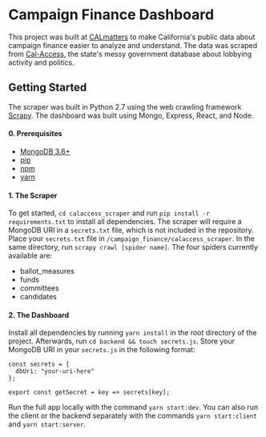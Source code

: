 # Campaign Finance Dashboard
This project was built at [CALmatters](https://calmatters.org/) to make California's public data about campaign finance easier to analyze and understand. The data was scraped from [Cal-Access](http://cal-access.sos.ca.gov/), the state's messy government database about lobbying activity and politics. 

## Getting Started

The scraper was built in Python 2.7 using the web crawling framework [Scrapy](https://scrapy.org/). The dashboard was built using Mongo, Express, React, and Node.

#### 0. Prerequisites

- [MongoDB 3.6+](https://docs.mongodb.com/manual/installation/)
- [pip](https://pip.pypa.io/en/stable/installing/)
- [npm](https://www.npmjs.com/get-npm)
- [yarn](https://yarnpkg.com/lang/en/docs/install/#mac-stable)

#### 1. The Scraper

To get started, `cd calaccess_scraper` and run `pip install -r requirements.txt` to install all dependencies. The scraper will require a MongoDB URI in a `secrets.txt` file, which is not included in the repository. Place your `secrets.txt` file in `/campaign_finance/calaccess_scraper`. In the same directory, run `scrapy crawl [spider name]`. The four spiders currently available are:

- ballot_measures
- funds
- committees
- candidates

#### 2. The Dashboard

Install all dependencies by running `yarn install` in the root directory of the project. Afterwards, run `cd backend && touch secrets.js`. Store your MongoDB URI in your `secrets.js` in the following format:

```
const secrets = {
  dbUri: "your-uri-here"
};

export const getSecret = key => secrets[key];
```
Run the full app locally with the command `yarn start:dev`. You can also run the client or the backend separately with the commands `yarn start:client` and `yarn start:server`.
